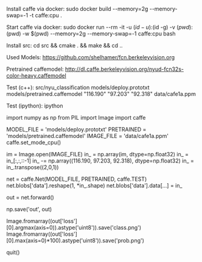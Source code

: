 Install caffe via docker:
sudo docker build --memory=2g --memory-swap=-1 -t caffe:cpu .

Start caffe via docker:
sudo docker run --rm -it -u $(id -u):$(id -g) -v $(pwd):$(pwd) -w $(pwd) --memory=2g --memory-swap=-1 caffe:cpu bash

Install src:
cd src && cmake . && make && cd ..

Used Models:
https://github.com/shelhamer/fcn.berkeleyvision.org

Pretrained caffemodel:
http://dl.caffe.berkeleyvision.org/nyud-fcn32s-color-heavy.caffemodel

Test (c++):
src/nyu_classification models/deploy.prototxt models/pretrained.caffemodel "116.190" "97.203" "92.318" data/cafe1a.ppm

Test (ipython):
ipython

import numpy as np
from PIL import Image
import caffe

MODEL_FILE = 'models/deploy.prototxt'
PRETRAINED = 'models/pretrained.caffemodel'
IMAGE_FILE = 'data/cafe1a.ppm'
caffe.set_mode_cpu()

im = Image.open(IMAGE_FILE)
in_ = np.array(im, dtype=np.float32)
in_ = in_[:,:,::-1]
in_ -= np.array((116.190, 97.203, 92.318), dtype=np.float32)
in_ = in_.transpose((2,0,1))

net = caffe.Net(MODEL_FILE, PRETRAINED, caffe.TEST)
net.blobs['data'].reshape(1, *in_.shape)
net.blobs['data'].data[...] = in_

out = net.forward()

np.save('out', out)

Image.fromarray((out['loss'][0].argmax(axis=0)).astype('uint8')).save('class.png')
Image.fromarray((out['loss'][0].max(axis=0)*100).astype('uint8')).save('prob.png')

quit()
